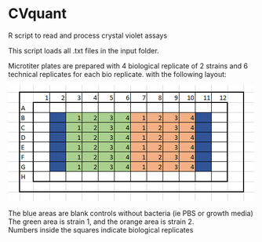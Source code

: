 # CVquant
R script to read and process crystal violet assays  

This script loads all .txt files in the input folder.   

Microtiter plates are prepared with 4 biological replicate of 2 strains and 6 technical replicates for each bio replicate. 
with the following layout:  

![plot](Platelayout.PNG)  

The blue areas are blank controls without bacteria (ie PBS or growth media)  
The green area is strain 1, and the orange area is strain 2.  
Numbers inside the squares indicate biological replicates  



